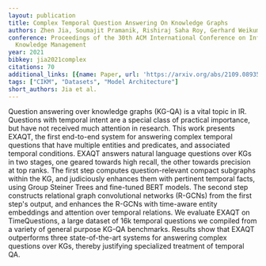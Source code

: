 ```yaml
---
layout: publication
title: Complex Temporal Question Answering On Knowledge Graphs
authors: Zhen Jia, Soumajit Pramanik, Rishiraj Saha Roy, Gerhard Weikum
conference: Proceedings of the 30th ACM International Conference on Information &amp;
  Knowledge Management
year: 2021
bibkey: jia2021complex
citations: 70
additional_links: [{name: Paper, url: 'https://arxiv.org/abs/2109.08935'}]
tags: ["CIKM", "Datasets", "Model Architecture"]
short_authors: Jia et al.
---
```

Question answering over knowledge graphs (KG-QA) is a vital topic in IR.
Questions with temporal intent are a special class of practical importance, but
have not received much attention in research. This work presents EXAQT, the
first end-to-end system for answering complex temporal questions that have
multiple entities and predicates, and associated temporal conditions. EXAQT
answers natural language questions over KGs in two stages, one geared towards
high recall, the other towards precision at top ranks. The first step computes
question-relevant compact subgraphs within the KG, and judiciously enhances
them with pertinent temporal facts, using Group Steiner Trees and fine-tuned
BERT models. The second step constructs relational graph convolutional networks
(R-GCNs) from the first step's output, and enhances the R-GCNs with time-aware
entity embeddings and attention over temporal relations. We evaluate EXAQT on
TimeQuestions, a large dataset of 16k temporal questions we compiled from a
variety of general purpose KG-QA benchmarks. Results show that EXAQT
outperforms three state-of-the-art systems for answering complex questions over
KGs, thereby justifying specialized treatment of temporal QA.